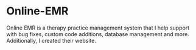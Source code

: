 # Online-EMR
Online EMR is a  therapy practice management system that I help support with bug fixes, custom code additions, database management and more. Additionally, I created their website. 
